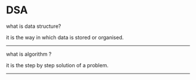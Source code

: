 # DSA

what is data structure?

it is the way in which data is stored or organised.

---

what is algorithm ?

it is the step by step solution of a problem.

---